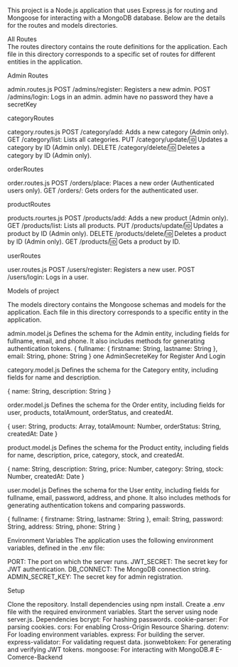This project is a Node.js application that uses Express.js for routing and Mongoose for interacting with a MongoDB database. Below are the details for the routes and models directories.

All Routes  
The routes directory contains the route definitions for the application. Each file in this directory corresponds to a specific set of routes for different entities in the application.


Admin Routes

admin.routes.js
POST /admins/register: Registers a new admin.
POST /admins/login: Logs in an admin.
admin have no password they have a secretKey

categoryRoutes

category.routes.js
POST /category/add: Adds a new category (Admin only).
GET /category/list: Lists all categories.
PUT /category/update/:id: Updates a category by ID (Admin only).
DELETE /category/delete/:id: Deletes a category by ID (Admin only).

orderRoutes

order.routes.js
POST /orders/place: Places a new order (Authenticated users only).
GET /orders/: Gets orders for the authenticated user.

productRoutes

products.rourtes.js
POST /products/add: Adds a new product (Admin only).
GET /products/list: Lists all products.
PUT /products/update/:id: Updates a product by ID (Admin only).
DELETE /products/delete/:id: Deletes a product by ID (Admin only).
GET /products/:id: Gets a product by ID.

userRoutes

user.routes.js
POST /users/register: Registers a new user.
POST /users/login: Logs in a user.


Models of project

The models directory contains the Mongoose schemas and models for the application. Each file in this directory corresponds to a specific entity in the application.


admin.model.js
Defines the schema for the Admin entity, including fields for fullname, email, and phone. It also includes methods for generating authentication tokens.
{
    fullname: {
        firstname: String,
        lastname: String
    },
    email: String,
    phone: String
}
one AdminSecreteKey for Register And Login

category.model.js
Defines the schema for the Category entity, including fields for name and description.

{
    name: String,
    description: String
}

order.model.js
Defines the schema for the Order entity, including fields for user, products, totalAmount, orderStatus, and createdAt.

{
    user: String,
    products: Array,
    totalAmount: Number,
    orderStatus: String,
    createdAt: Date
}

product.model.js
Defines the schema for the Product entity, including fields for name, description, price, category, stock, and createdAt.

{
    name: String,
    description: String,
    price: Number,
    category: String,
    stock: Number,
    createdAt: Date
}

user.model.js
Defines the schema for the User entity, including fields for fullname, email, password, address, and phone. It also includes methods for generating authentication tokens and comparing passwords.

{
    fullname: {
        firstname: String,
        lastname: String
    },
    email: String,
    password: String,
    address: String,
    phone: String
}

Environment Variables
The application uses the following environment variables, defined in the .env file:

PORT: The port on which the server runs.
JWT_SECRET: The secret key for JWT authentication.
DB_CONNECT: The MongoDB connection string.
ADMIN_SECRET_KEY: The secret key for admin registration.


Setup

Clone the repository.
Install dependencies using npm install.
Create a .env file with the required environment variables.
Start the server using node server.js.
Dependencies
bcrypt: For hashing passwords.
cookie-parser: For parsing cookies.
cors: For enabling Cross-Origin Resource Sharing.
dotenv: For loading environment variables.
express: For building the server.
express-validator: For validating request data.
jsonwebtoken: For generating and verifying JWT tokens.
mongoose: For interacting with MongoDB.#   E - C o m e r c e - B a c k e n d 
 
 
